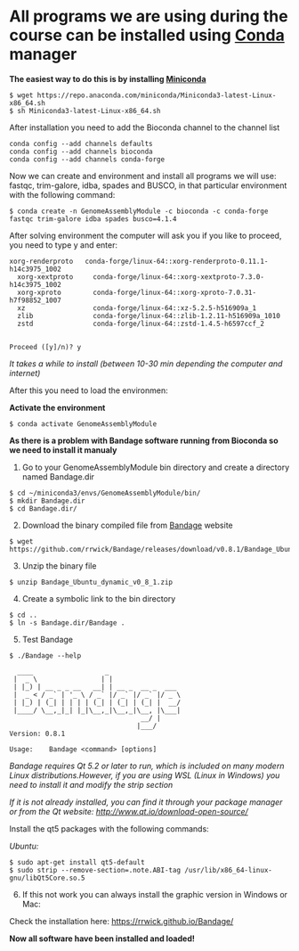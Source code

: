 # All programs we are using during the course can be installed using [Conda](https://docs.conda.io/en/latest/) manager

**The easiest way to do this is by installing [Miniconda](https://docs.conda.io/en/latest/miniconda.html)**

```console
$ wget https://repo.anaconda.com/miniconda/Miniconda3-latest-Linux-x86_64.sh
$ sh Miniconda3-latest-Linux-x86_64.sh
```

After installation you need to add the Bioconda channel to the channel list

```console
conda config --add channels defaults
conda config --add channels bioconda
conda config --add channels conda-forge
```

Now we can create and environment and install all programs we will use: fastqc, trim-galore, idba, spades and BUSCO, in that particular environment with the following command:

```console
$ conda create -n GenomeAssemblyModule -c bioconda -c conda-forge fastqc trim-galore idba spades busco=4.1.4
```

After solving environment the computer will ask you if you like to proceed, you need to type y and enter:

```console
xorg-renderproto   conda-forge/linux-64::xorg-renderproto-0.11.1-h14c3975_1002
  xorg-xextproto     conda-forge/linux-64::xorg-xextproto-7.3.0-h14c3975_1002
  xorg-xproto        conda-forge/linux-64::xorg-xproto-7.0.31-h7f98852_1007
  xz                 conda-forge/linux-64::xz-5.2.5-h516909a_1
  zlib               conda-forge/linux-64::zlib-1.2.11-h516909a_1010
  zstd               conda-forge/linux-64::zstd-1.4.5-h6597ccf_2


Proceed ([y]/n)? y
````

*It takes a while to install (between 10-30 min depending the computer and internet)*

After this you need to load the environmen:

**Activate the environment**

```console
$ conda activate GenomeAssemblyModule
```

**As there is a problem with Bandage software running from Bioconda so we need to install it manualy**

1. Go to your GenomeAssemblyModule bin directory and create a directory named Bandage.dir 

```console
$ cd ~/miniconda3/envs/GenomeAssemblyModule/bin/
$ mkdir Bandage.dir
$ cd Bandage.dir/
```

2. Download the binary compiled file from [Bandage](http://rrwick.github.io/Bandage/) website

```console
$ wget https://github.com/rrwick/Bandage/releases/download/v0.8.1/Bandage_Ubuntu_dynamic_v0_8_1.zip
```
3. Unzip the binary file

```console
$ unzip Bandage_Ubuntu_dynamic_v0_8_1.zip
```
4. Create a symbolic link to the bin directory

```console
$ cd ..
$ ln -s Bandage.dir/Bandage .
```
5. Test Bandage
```console
$ ./Bandage --help

  ____                  _                  
 |  _ \                | |                 
 | |_) | __ _ _ __   __| | __ _  __ _  ___ 
 |  _ < / _` | '_ \ / _` |/ _` |/ _` |/ _ \
 | |_) | (_| | | | | (_| | (_| | (_| |  __/
 |____/ \__,_|_| |_|\__,_|\__,_|\__, |\___|
                                 __/ |     
                                |___/      
Version: 0.8.1

Usage:    Bandage <command> [options]
```
*Bandage requires Qt 5.2 or later to run, which is included on many modern Linux distributions.However, if you are using WSL (Linux in Windows) you need to install it and modify the strip section*

*If it is not already installed, you can find it through your package manager or from the Qt website: http://www.qt.io/download-open-source/*

Install the qt5 packages with the following commands:

*Ubuntu:*
```console
$ sudo apt-get install qt5-default
$ sudo strip --remove-section=.note.ABI-tag /usr/lib/x86_64-linux-gnu/libQt5Core.so.5
```

6. If this not work you can always install the graphic version in Windows or Mac:

Check the installation here: https://rrwick.github.io/Bandage/

**Now all software have been installed and loaded!**
